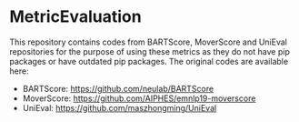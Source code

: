 # MetricEvaluation

This repository contains codes from BARTScore, MoverScore and UniEval repositories for the purpose of using these metrics as they do not have pip packages or have outdated pip packages. The original codes are available here:
- BARTScore: https://github.com/neulab/BARTScore
- MoverScore: https://github.com/AIPHES/emnlp19-moverscore
- UniEval: https://github.com/maszhongming/UniEval
